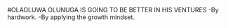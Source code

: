 #OLAOLUWA OLUNUGA IS GOING TO BE BETTER IN HIS VENTURES
-By hardwork.
-By applying the growth mindset.
